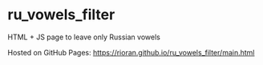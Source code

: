 # ru_vowels_filter
HTML + JS page to leave only Russian vowels

Hosted on GitHub Pages: https://rioran.github.io/ru_vowels_filter/main.html